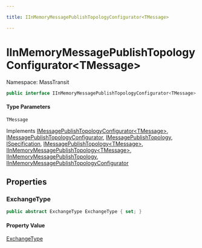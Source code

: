 ```yaml
---

title: IInMemoryMessagePublishTopologyConfigurator<TMessage>

---
```


# IInMemoryMessagePublishTopologyConfigurator\<TMessage\>

Namespace: MassTransit

```csharp
public interface IInMemoryMessagePublishTopologyConfigurator<TMessage> : IMessagePublishTopologyConfigurator<TMessage>, IMessagePublishTopologyConfigurator, IMessagePublishTopology, ISpecification, IMessagePublishTopology<TMessage>, IInMemoryMessagePublishTopology<TMessage>, IInMemoryMessagePublishTopology, IInMemoryMessagePublishTopologyConfigurator
```

#### Type Parameters

`TMessage`<br/>

Implements [IMessagePublishTopologyConfigurator\<TMessage\>](../../masstransit-abstractions/masstransit/imessagepublishtopologyconfigurator-1), [IMessagePublishTopologyConfigurator](../../masstransit-abstractions/masstransit/imessagepublishtopologyconfigurator), [IMessagePublishTopology](../../masstransit-abstractions/masstransit/imessagepublishtopology), [ISpecification](../../masstransit-abstractions/masstransit/ispecification), [IMessagePublishTopology\<TMessage\>](../../masstransit-abstractions/masstransit/imessagepublishtopology-1), [IInMemoryMessagePublishTopology\<TMessage\>](../masstransit/iinmemorymessagepublishtopology-1), [IInMemoryMessagePublishTopology](../masstransit/iinmemorymessagepublishtopology), [IInMemoryMessagePublishTopologyConfigurator](../masstransit/iinmemorymessagepublishtopologyconfigurator)

## Properties

### **ExchangeType**

```csharp
public abstract ExchangeType ExchangeType { set; }
```

#### Property Value

[ExchangeType](../masstransit-transports-fabric/exchangetype)<br/>
